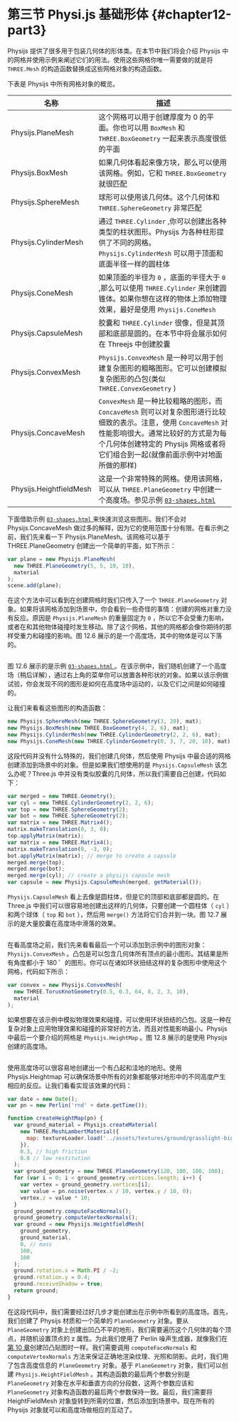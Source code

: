 # 第三节 Physi.js 基础形体 {#chapter12-part3}

Physijs 提供了很多用于包装几何体的形体类。在本节中我们将会介绍 Physijs 中的网格并使用示例来阐述它们的用法。使用这些网格你唯一需要做的就是将 `THREE.Mesh` 的构造函数替换成这些网格对象的构造函数。

下表是 Physijs 中所有网格对象的概览。

| 名称 | 描述 |
| --- | --- |
| Physijs.PlaneMesh | 这个网格可以用于创建厚度为 0 的平面。你也可以用 `BoxMesh` 和 `THREE.BoxGeometry` 一起来表示高度很低的平面 |
| Physijs.BoxMesh | 如果几何体看起来像方块，那么可以使用该网格。例如，它和 `THREE.BoxGeometry` 就很匹配 |
| Physijs.SphereMesh | 球形可以使用该几何体。这个几何体和 `THREE.SphereGeometry` 非常匹配 |
| Physijs.CylinderMesh | 通过 `THREE.Cylinder` ,你可以创建出各种类型的柱状图形。Physijs 为各种柱形提供了不同的网格。 `Physijs.CylinderMesh` 可以用于顶面和底面半径一样的圆柱体 |
| Physijs.ConeMesh | 如果顶面的半径为 `0` ，底面的半径大于 `0` ,那么可以使用 `THREE.Cylinder` 来创建圆锥体。如果你想在这样的物体上添加物理效果，最好是使用 `Physijs.ConeMesh` |
| Physijs.CapsuleMesh | 胶囊和 `THREE.Cylinder` 很像，但是其顶部和底部是圆的。在本节中将会展示如何在 Threejs 中创建胶囊 |
| Physijs.ConvexMesh | `Physijs.ConvexMesh` 是一种可以用于创建复杂图形的粗略图形。它可以创建模拟复杂图形的凸包(类似 `THREE.ConvexGeometry` ) |
| Physijs.ConcaveMesh | `ConvexMesh` 是一种比较粗略的图形，而 `ConcaveMesh` 则可以对复杂图形进行比较细致的表示。注意，使用 `ConcaveMesh` 对性能影响很大。通常比较好的方式是为每个几何体创建特定的 Physijs 网格或者将它们组合到一起(就像前面示例中对地面所做的那样) |
| Physijs.HeightfieldMesh | 这是一个非常特殊的网格。使用该网格，可以从 `THREE.PlaneGeometry` 中创建一个高度场。参见示例 [ `03-shapes.html` ](/example/chapter12/03-shapes) |

下面借助示例 [ `03-shapes.html` ](/example/chapter12/03-shapes) 来快速浏览这些图形。我们不会对 Physijs.ConcaveMesh 做过多的解释，因为它的使用范围十分有限。在看示例之前，我们先来看一下 Physijs.PlaneMesh。该网格可以基于 THREE.PlaneGeometry 创建出一个简单的平面，如下所示：

```js
var plane = new Physijs.PlaneMesh(
  new THREE.PlaneGeometry(5, 5, 10, 10),
  material
);
scene.add(plane);
```

在这个方法中可以看到在创建网格时我们只传入了一个 `THREE.PlaneGeometry` 对象。如果将该网格添加到场景中，你会看到一些奇怪的事情：创建的网格对重力没有反应。原因是 `Physijs.PlaneMesh` 的重量固定为 `0` ，所以它不会受重力影响，或者在和其他物体碰撞时发生移动。除了这个网格，其他的网格都会像你期待的那样受重力和碰撞的影响。图 12.6 展示的是一个高度场，其中的物体是可以下落的。

<Image :index="6" />

图 12.6 展示的是示例 [ `03-shapes.html` ](/example/chapter12/03-shapes) 。在该示例中，我们随机创建了一个高度场（稍后详解），通过右上角的菜单你可以放置各种形状的对象。如果以该示例做试验，你会发现不同的图形是如何在高度场中运动的，以及它们之间是如何碰撞的。

让我们来看看这些图形的构造函数：

```js
new Physijs.SphereMesh(new THREE.SphereGeometry(3, 20), mat);
new Physijs.BoxMesh(new THREE.BoxGeometry(4, 2, 6), mat);
new Physijs.CylinderMesh(new THREE.CylinderGeometry(2, 2, 6), mat);
new Physijs.ConeMesh(new THREE.CylinderGeometry(0, 3, 7, 20, 10), mat);
```

这段代码并没有什么特殊的，我们创建几何体，然后使用 Physijs 中最合适的网格创建添加到场景中的对象。但是如果我们想使用的是 `Physijs.CapsuleMesh` 该怎么办呢？Three.js 中并没有类似胶囊的几何体，所以我们需要自己创建，代码如下：

```js
var merged = new THREE.Geometry();
var cyl = new THREE.CylinderGeometry(2, 2, 6);
var top = new THREE.SphereGeometry(2);
var bot = new THREE.SphereGeometry(2);
var matrix = new THREE.Matrix4();
matrix.makeTranslation(0, 3, 0);
top.applyMatrix(matrix);
var matrix = new THREE.Matrix4();
matrix.makeTranslation(0, -3, 0);
bot.applyMatrix(matrix); // merge to create a capsule
merged.merge(top);
merged.merge(bot);
merged.merge(cyl); // create a physijs capsule mesh
var capsule = new Physijs.CapsuleMesh(merged, getMaterial());
```

`Physijs.CapsuleMesh` 看上去像是圆柱体，但是它的顶部和底部都是圆的。在 Three.js 中我们可以很容易地创建出这样的几何体，只要创建一个圆柱体（ `cyl` ）和两个球体（ `top` 和 `bot` ），然后用 `merge()` 方法将它们合并到一块。图 12.7 展示的是大量胶囊在高度场中滑落的效果。

<Image :index="7" />

在看高度场之前，我们先来看看最后一个可以添加到示例中的图形对象： `Physijs.ConvexMesh` 。凸包是可以包含几何体所有顶点的最小图形。其结果是所有角度都小于 180 ゜的图形。你可以在诸如环状扭结这样的复杂图形中使用这个网格，代码如下所示：

```js
var convex = new Physijs.ConvexMesh(
  new THREE.TorusKnotGeometry(0.5, 0.3, 64, 8, 2, 3, 10),
  material
);
```

如果想要在该示例中模拟物理效果和碰撞，可以使用环状扭结的凸包。这是一种在复杂对象上应用物理效果和碰撞的非常好的方法，而且对性能影响最小。Physijs 中最后一个要介绍的网格是 `Physijs.HeightMap` 。图 12.8 展示的是使用 Physijs 创建的高度场。

<Image :index="8" />

使用高度场可以很容易地创建出一个有凸起和洼地的地形。使用 Physijs.Heightmap 可以确保场景中所有的对象都能够对地形中的不同高度产生相应的反应。让我们看看实现该效果的代码：

```js
var date = new Date();
var pn = new Perlin('rnd' + date.getTime());

function createHeightMap(pn) {
  var ground_material = Physijs.createMaterial(
    new THREE.MeshLambertMaterial({
      map: textureLoader.load('../assets/textures/ground/grasslight-big.jpg'),
    }),
    0.3, // high friction
    0.8 // low restitution
  );
  var ground_geometry = new THREE.PlaneGeometry(120, 100, 100, 100);
  for (var i = 0; i < ground_geometry.vertices.length; i++) {
    var vertex = ground_geometry.vertices[i];
    var value = pn.noise(vertex.x / 10, vertex.y / 10, 0);
    vertex.z = value * 10;
  }
  ground_geometry.computeFaceNormals();
  ground_geometry.computeVertexNormals();
  var ground = new Physijs.HeightfieldMesh(
    ground_geometry,
    ground_material,
    0, // mass
    100,
    100
  );
  ground.rotation.x = Math.PI / -2;
  ground.rotation.y = 0.4;
  ground.receiveShadow = true;
  return ground;
}
```

在这段代码中，我们需要经过好几步才能创建出在示例中所看到的高度场。首先，我们创建了 Physijs 材质和一个简单的 `PlaneGeometry` 对象。要从 `PlaneGeometry` 对象上创建出凹凸不平的地形，我们需要遍历这个几何体的每个顶点，并随机设置顶点的 z 属性。为此我们使用了 Perlin 噪声生成器，就像我们在[第 10 章](/docs/chapter10/)创建凹凸贴图时一样。我们需要调用 `computeFaceNormals` 和 `computeVertexNormals` 方法来保证正确地渲染纹理、光照和阴影。此时，我们用了包含高度信息的 `PlaneGeometry` 对象。基于 `PlaneGeometry` 对象，我们可以创建 `Physijs.HeightFieldMesh` 。其构造函数的最后两个参数分别是 `PlaneGeometry` 对象在水平和垂直方向的分段数，这两个参数应该和 `PlaneGeometry` 对象构造函数的最后两个参数保持一致。最后，我们需要将 HeightFieldMesh 对象旋转到所需的位置，然后添加到场景中。现在所有的 Physijs 对象就可以和高度场做相应的互动了。
